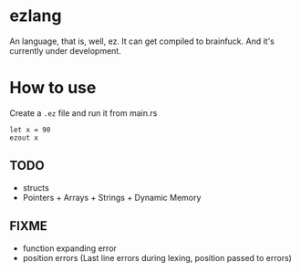 # ezlang
An language, that is, well, ez. It can get compiled to brainfuck. And it's currently under development.

# How to use
Create a `.ez` file and run it from main.rs
```
let x = 90
ezout x
```

## TODO
* structs
* Pointers + Arrays + Strings + Dynamic Memory

## FIXME
* function expanding error
* position errors (Last line errors during lexing, position passed to errors)
